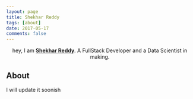 ```yaml
---
layout: page
title: Shekhar Reddy
tags: [about]
date: 2017-05-17
comments: false
---
```


<center>hey, I am <a href="http://ShekharReddy4.github.io"><b>Shekhar Reddy</b></a>. A FullStack Developer and a Data Scientist in making.</center>

## About
I will update it soonish 
